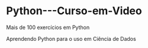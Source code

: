 # Python---Curso-em-Video
Mais de 100 exercícios em Python

Aprendendo Python para o uso em Ciência de Dados
